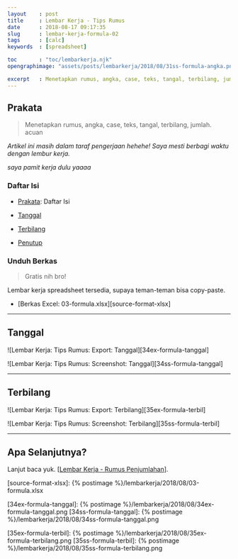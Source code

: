 ```yaml
---
layout    : post
title     : Lembar Kerja - Tips Rumus
date      : 2018-08-17 09:17:35
slug      : lembar-kerja-formula-02
tags      : [calc]
keywords  : [spreadsheet]

toc       : "toc/lembarkerja.njk"
opengraphimage: "assets/posts/lembarkerja/2018/08/31ss-formula-angka.png"

excerpt   : Menetapkan rumus, angka, case, teks, tangal, terbilang, jumlah. acuan
---
```


<a name="prakata"></a>

## Prakata

> Menetapkan rumus, angka, case, teks, tangal, terbilang, jumlah. acuan

_Artikel ini masih dalam taraf pengerjaan hehehe!_
_Saya mesti berbagi waktu dengan lembur kerja._

_saya pamit kerja dulu yaaaa_

### Daftar Isi

* [Prakata](#prakata): Daftar Isi

* [Tanggal](#tanggal)

* [Terbilang](#terbilang)

* [Penutup](#penutup)

### Unduh Berkas

> Gratis nih bro!

Lembar kerja spreadsheet tersedia,
supaya teman-teman bisa copy-paste.

* [Berkas Excel: 03-formula.xlsx][source-format-xlsx]

-- -- --

<a name="tanggal"></a>

## Tanggal

![Lembar Kerja: Tips Rumus: Export: Tanggal][34ex-formula-tanggal]

![Lembar Kerja: Tips Rumus: Screenshot: Tanggal][34ss-formula-tanggal]

-- -- --

<a name="terbilang"></a>

## Terbilang

![Lembar Kerja: Tips Rumus: Export: Terbilang][35ex-formula-terbil]

![Lembar Kerja: Tips Rumus: Screenshot: Terbilang][35ss-formula-terbil]

-- -- --

<a name="selanjutnya"></a>

## Apa Selanjutnya?

Lanjut baca yuk.
[[Lembar Kerja - Rumus Penjumlahan][local-whats-next]].

[//]: <> ( -- -- -- links below -- -- -- )

[local-whats-next]:     /lembarkerja/2018/08/19/lembar-kerja-formula-03.html

[source-format-xlsx]:   {% postimage %}/lembarkerja/2018/08/03-formula.xlsx

[34ex-formula-tanggal]: {% postimage %}/lembarkerja/2018/08/34ex-formula-tanggal.png
[34ss-formula-tanggal]: {% postimage %}/lembarkerja/2018/08/34ss-formula-tanggal.png

[35ex-formula-terbil]:  {% postimage %}/lembarkerja/2018/08/35ex-formula-terbilang.png
[35ss-formula-terbil]:  {% postimage %}/lembarkerja/2018/08/35ss-formula-terbilang.png
